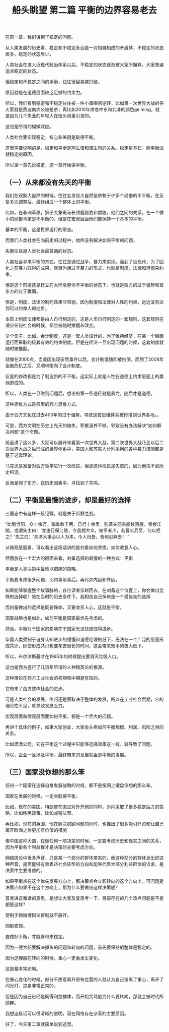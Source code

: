 ﻿---
layout: post
category: 船头眺望
tagline: ""
keywords: 时政分析
header:
lang: zh_CN 
tags: ["China", "review"]
title: 船头眺望 第二篇 平衡的边界容易老去
---

在前一章，我们讲到了稳定的问题。

从人类发展的历史看，稳定和不稳定永远是一对相辅相成的矛盾体，不稳定的状态居多，稳定的状态居少。

人类社会在进入近现代政治体系以后，不稳定的状态逐渐被大家所摒弃，大家普遍追求稳定的状态。

但稳定和不稳定之间的平衡，往往很容易被打破。

原因就是在道德层面缺乏足够的约束力。

所以，我们看到稳定和不稳定往往被一件小事瞬间逆转，比如第一次世界大战的导火索就是费迪南大公被枪杀；再比如2010年席卷中东和北非的颜色ge ming，就是因为几个失业的年轻人在街头闹事引发的。

这也是所谓的蝴蝶效应。

人类社会要实现稳定，核心和关键是取得平衡。

这里需要说明的是，稳定和平衡是鸡生蛋和蛋生鸡的关系。稳定是基石，而平衡成就稳定的原因。

所以第一章先说稳定，这一章开始讲平衡。

## （一）从来都没有先天的平衡

我们在观察大自然的时候，往往会发现大自然是依赖于许多个局部的不平衡，在反复多次调整后，最终组成一个整体上的平衡。

比如，在非洲草原，狮子大象斑马长颈鹿猎豹和豺狼，他们之间的关系，在一个微小的局部肯定是不平衡的，但是在宏观层面他们能保持一个基本的平衡。

基本的平衡，这是世界运行的常态。

而我们人类社会在向前走的过程中，始终没有解决如何平衡的问题。

失衡往往是人类社会最普遍的状态。

人类社会寻求平衡的方式，往往是通过战争、暴力来实现。而到了近现代，为了固化之前暴力取得的成果，就转为通过非暴力的形式，也就是制度，法律和道德来约束。

但是这个前提还是建立在大环境整体不平衡的状态下：也就是西方的过于强势和宫东方的过于羸弱。

但是，制度、法律的制约效果非常弱，因为制度和法律对人性的约束，远远没有达到可以约束人的地步。

本质上制度法律都是由人自行制定的，这是人类自行制定的一套规则，这套规则在适应任何社会的时候，都会被随时推翻和改变。

举个栗子：比如，会计制度，这是一套人类设计的，为了维持经济，在某一个层面运行而采取的极其有效的约束制度。但是在经济一旦出现问题的时候，这套制度就随时被推翻。

就像在2000点，当美国出现安然事件以后，会计制度随即被推倒，而到了2008年金融危机之后，又顺带指向了会计制度。

反复的修改都是为了制造新的不平衡，这实际上就是人性在道德上约束层面上的羸弱造成的。

所以，人类在一旦碰到问题后，想出的第一条途径就是暴力，随后才是道德。

这种思维方式是典型的西方思维方式。

由于西方文化在过去400年的过于强势，导致这套思维体系被传播到世界各地。。

可是，西方文明在历史上先天的缺失，积累涵养不够，导致没有办法解决“如何解决问题”这个命题。

前面讲了这么多，大家可以展开来看第一次世界大战，第二次世界大战乃至以后二次世界大战之后形成的世界体系中，美国人和苏联人分别采用的各种暴力措施都是基于这套理论。

马克思是准备对西方哲学进行一次改良，但是这种改良是失败的，因为他找不到历史积淀。

反而是到了东方，在历史因素中，寻找到了共鸣。

## （二）平衡是最慢的进步，却是最好的选择

三国志中有这样一段记载，就是关于新野之战。

“比到当阳，众十余万，辎重数千两，日行十余里，别遣关羽乘船数百艘，使会江陵。或谓先主曰：‘宜速行保江陵，今虽拥大众，被甲者少，若曹公兵至，何以拒之？’先主曰：‘夫济大事必以人为本，今人归吾，吾何忍弃去！’”

从微观层面看，可以看出这段话讲的是刘备如何贤德，如何收复人心。

然而放在一个宏大的层面来看，刘备选择的最慢的一种方式：平衡

平衡是人类决策中最难以把握的策略。

平衡要考虑很多问题，比如事前事后。再比如内因和外因。

如果能够掌握整个故事脉络，各位读者穿越回去，在刘备这个位置上，你会做出怎样的选择呢？站在当时的历史条件下，我相信自己保命是一个最优先的选择

而刘备做出的选择是既要保命，又要收买人心，这就是平衡。

国家战略也是如此，如何平衡是国家最优先考虑的。

然而，平衡对于国家的影响在于国家无法快速取得进步。

毕竟人类受制于自身认知进步的缓慢和道德伦理的低下，无法在一个广泛的层面形成共识，即使形成共识也要花去很长的时间，这会带来效率的极大低下。

所以，布尔津斯基才在1995年的时候提出要消灭垃圾人口。

这也是西方盛行了几百年所谓的人种精英论的根源。

这种理论在西方工业社会的初期和中期是有效的。

它带来了西方整体社会的进步。

可是人类社会的发展，终归还是要取决于整体的发展，所以在工业社会后期，它的理论性不足，就导致发展乏力。

宏观层面和微观层面要如何平衡，都是一个巨大的问题。

再讲个具体的例子，如果大家创业，大家会头疼如何平衡规模、利润、风险之间的关系。

比如滴滴公司，它在平衡这个过程中只能够选择效率这一段，就导致了问题。

所以，企业一旦涉及平衡，最终带来的发展就会是中庸的发展。

## （三）国家没你想的那么笨

任何一个国家在选择自身发展战略的时候，都不是像网上键盘侠想的那么笨。

国家在发展的时候，一定会取得平衡。

比如，现在的美国，特朗普在激进对外开炮的同时，对内采取了很多稳定后方的策略，比如移民政策，比如减税法案。

再比如，现在的英国，他在解决脱欧问题的同时，也推出了很多吸引外资和让自己离开欧洲之后更加有价值的措施

像中国这种大国，在做任何一项决策的时候，一定要考虑历史和现实之间的关系，因为平衡各个利益群才是决策的主要考虑方向。

网络舆论中很多声音，只是某一个部分的群体带来的，而这种部分的群体发出的这种声音，是否能够有效表达社会转型的方向和能够代表大部分利益群体的诉求，是决策中主要考虑的。

如果平衡点在这个优先发展方向上，那决策点会立即转向的这个方向上，可问题是决策点如果不在这个方向上，那为什么要做出这样决策呢？

首席讲这番话的意思，是想让大家反复思考一下，目前存在的几个热点问题是不是都是这样？

受制于微微博舆论管制就不展开。

回到宏观。

要做好平衡，才能够带来稳定。

因为一艘大船要解决掉头的问题和转向的问题，首先要保持船整体是稳定的。

因为这艘船在转向的时候，重心一定会发生变化。

这是基本常识啊。

在重心变化的时候，部分不愿意离开原有位置的人就认为自己偏离了重心，离开了闪光灯，这是非常正常的。

但是因为自己已经是既得利益群体，而开始咒骂船为什么要转向，那就会被时代所抛弃。

我想这段话可以很清晰的说明，现在网络存在杂音的主要原因。

好了，今天第二章就简单说到这里。

